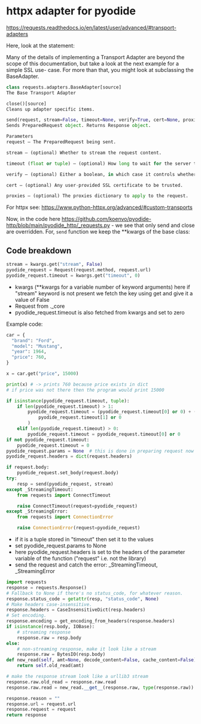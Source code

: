 # httpx adapter for pyodide

https://requests.readthedocs.io/en/latest/user/advanced/#transport-adapters

Here, look at the statement:

Many of the details of implementing a Transport Adapter are beyond the scope of this documentation, but take a look at the next example for a simple SSL use- case. For more than that, you might look at subclassing the BaseAdapter.

```python
class requests.adapters.BaseAdapter[source]
The Base Transport Adapter

close()[source]
Cleans up adapter specific items.

send(request, stream=False, timeout=None, verify=True, cert=None, proxies=None)[source]
Sends PreparedRequest object. Returns Response object.

Parameters
request – The PreparedRequest being sent.

stream – (optional) Whether to stream the request content.

timeout (float or tuple) – (optional) How long to wait for the server to send data before giving up, as a float, or a (connect timeout, read timeout) tuple.

verify – (optional) Either a boolean, in which case it controls whether we verify the server’s TLS certificate, or a string, in which case it must be a path to a CA bundle to use

cert – (optional) Any user-provided SSL certificate to be trusted.

proxies – (optional) The proxies dictionary to apply to the request.
```

For httpx see: https://www.python-httpx.org/advanced/#custom-transports

Now, in the code here https://github.com/koenvo/pyodide-http/blob/main/pyodide_http/_requests.py - we see that only send and close are overridden. For, `send` function we keep the **kwargs of the base class:

## Code breakdown
```python
stream = kwargs.get("stream", False)
pyodide_request = Request(request.method, request.url)
pyodide_request.timeout = kwargs.get("timeout", 0)
```
+ kwargs (**kwargs for a variable number of keyword arguments) here if "stream" keyword is not present we fetch the key using get and give it a value of False
+ Request from ._core
+ pyodide_request.timeout is also fetched from kwargs and set to zero


Example code:
```python
car = {
  "brand": "Ford",
  "model": "Mustang",
  "year": 1964,
  "price": 760,
}

x = car.get("price", 15000)

print(x) # -> prints 760 because price exists in dict
# if price was not there then the program would print 15000
```

```python
if isinstance(pyodide_request.timeout, tuple):
    if len(pyodide_request.timeout) > 1:
        pyodide_request.timeout = (pyodide_request.timeout[0] or 0) + (
            pyodide_request.timeout[1] or 0
        )
    elif len(pyodide_request.timeout) > 0:
        pyodide_request.timeout = pyodide_request.timeout[0] or 0
if not pyodide_request.timeout:
    pyodide_request.timeout = 0
pyodide_request.params = None  # this is done in preparing request now
pyodide_request.headers = dict(request.headers)

if request.body:
    pyodide_request.set_body(request.body)
try:
    resp = send(pyodide_request, stream)
except _StreamingTimeout:
    from requests import ConnectTimeout

    raise ConnectTimeout(request=pyodide_request)
except _StreamingError:
    from requests import ConnectionError

    raise ConnectionError(request=pyodide_request)
```
+ if it is a tuple stored in "timeout" then set it to the values 
+ set pyodide_request.params to None
+ here pyodide_request.headers is set to the headers of the parameter variable of the function ("request" i.e. not the library)
+ send the request and catch the error: _StreamingTimeout, _StreamingError

```python
import requests
response = requests.Response()
# Fallback to None if there's no status_code, for whatever reason.
response.status_code = getattr(resp, "status_code", None)
# Make headers case-insensitive.
response.headers = CaseInsensitiveDict(resp.headers)
# Set encoding.
response.encoding = get_encoding_from_headers(response.headers)
if isinstance(resp.body, IOBase):
    # streaming response
    response.raw = resp.body
else:
    # non-streaming response, make it look like a stream
    response.raw = BytesIO(resp.body)
def new_read(self, amt=None, decode_content=False, cache_content=False):
    return self.old_read(amt)

# make the response stream look like a urllib3 stream
response.raw.old_read = response.raw.read
response.raw.read = new_read.__get__(response.raw, type(response.raw))

response.reason = ""
response.url = request.url
response.request = request
return response
```
